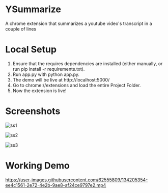 # YSummarize

A chrome extension that summarizes a youtube video's transcript in a couple of lines

# Local Setup

1. Ensure that the requires dependencies are installed (either manually, or run pip install -r requirements.txt).
2. Run app.py with python app.py.
3. The demo will be live at http://localhost:5000/
4. Go to chrome://extensions and load the entire Project Folder.
5. Now the extension is live!
  
# Screenshots

![ss1](https://user-images.githubusercontent.com/62555809/134206736-4cc0cfeb-4d83-4fa0-94df-8bed53cf865b.png)


![ss2](https://user-images.githubusercontent.com/62555809/134206860-955b52dc-4eb6-456e-b3e1-ded73a1cac63.png)


![ss3](https://user-images.githubusercontent.com/62555809/134206897-cf69ac14-0b0c-4117-8424-e6f8180dce68.png)



# Working Demo 

https://user-images.githubusercontent.com/62555809/134205354-ee4c1561-2e72-4e2b-9ae8-af24ce9797e2.mp4
